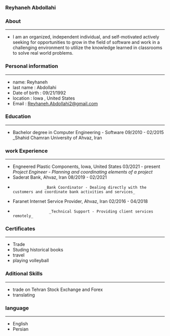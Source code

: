 
### Reyhaneh Abdollahi


### About

---
+ I am an organized, independent individual, and self-motivated actively seeking for opportunities to grow in the field of software and work in a challenging environment to         utilize the knowledge learned in classrooms to solve real world problems.


### Personal information

---
+ name: Reyhaneh
+ last name : Abdollahi
+ Date of birth : 09/21/1992
+ location : Iowa , United States
+ Email : Reyhaneh.Abdollahi2@gmail.com


### Education

---

* Bachelor degree in Computer Engineering - Software  09/2010 - 02/2015   
         _Shahid Chamran University of Ahvaz, Iran                                                                                                             

### work Experience

---
+ Engneered Plastic Components, Iowa, United States 03/2021 - present                                                                                                                  
                    _Project Engineer - Planning and coordinating elements of a project_
+ Saderat Bank, Ahvaz, Iran 08/2019 - 02/2021
+ 
                    _Bank Coordinator - Dealing directly with the customers and coordinate bank activities and services_
+ Faranet Internet Service Provider, Ahvaz, Iran 02/2016 - 04/2018
+ 
                      _Technical Support - Providing client services remotely_


### Certificates

---
+ Trade
+ Studing historical books
+ travel 
+ playing volleyball


### Aditional Skills

---
+ trade on Tehran Stock Exchange and Forex
+ translating


### language

---
+ English
+ Persian

